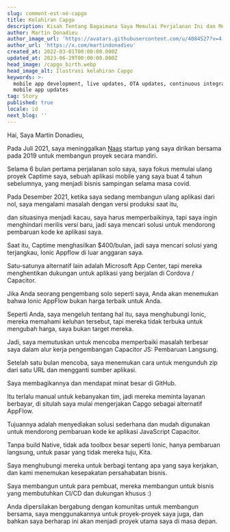 ```yaml
---
slug: comment-est-né-capgo
title: Kelahiran Capgo
description: Kisah Tentang Bagaimana Saya Memulai Perjalanan Ini dan Membangun Capgo
author: Martin Donadieu
author_image_url: 'https://avatars.githubusercontent.com/u/4084527?v=4'
author_url: 'https://x.com/martindonadieu'
created_at: 2022-03-01T00:00:00.000Z
updated_at: 2023-06-29T00:00:00.000Z
head_image: /capgo_birth.webp
head_image_alt: Ilustrasi kelahiran Capgo
keywords: >-
  mobile app development, live updates, OTA updates, continuous integration,
  mobile app updates
tag: Story
published: true
locale: id
next_blog: ''
---
```

Hai, Saya Martin Donadieu,

Pada Juli 2021, saya meninggalkan [Naas](https://naas.ai/) startup yang saya dirikan bersama pada 2019 untuk membangun proyek secara mandiri.

Selama 6 bulan pertama perjalanan solo saya, saya fokus memulai ulang proyek Captime saya, sebuah aplikasi mobile yang saya buat 4 tahun sebelumnya, yang menjadi bisnis sampingan selama masa covid.

Pada Desember 2021, ketika saya sedang membangun ulang aplikasi dari nol, saya mengalami masalah dengan versi produksi saat itu,

dan situasinya menjadi kacau, saya harus memperbaikinya, tapi saya ingin menghindari merilis versi baru, jadi saya mencari solusi untuk mendorong pembaruan kode ke aplikasi saya.

Saat itu, Captime menghasilkan $400/bulan, jadi saya mencari solusi yang terjangkau, Ionic Appflow di luar anggaran saya.

Satu-satunya alternatif lain adalah Microsoft App Center, tapi mereka menghentikan dukungan untuk aplikasi yang berjalan di Cordova / Capacitor.

Jika Anda seorang pengembang solo seperti saya, Anda akan menemukan bahwa Ionic AppFlow bukan harga terbaik untuk Anda.

Seperti Anda, saya mengeluh tentang hal itu, saya menghubungi Ionic, mereka memahami keluhan tersebut, tapi mereka tidak terbuka untuk mengubah harga, saya bukan target mereka.

Jadi, saya memutuskan untuk mencoba memperbaiki masalah terbesar saya dalam alur kerja pengembangan Capacitor JS: Pembaruan Langsung.

Setelah satu bulan mencoba, saya menemukan cara untuk mengunduh zip dari satu URL dan mengganti sumber aplikasi.

Saya membagikannya dan mendapat minat besar di GitHub.

Itu terlalu manual untuk kebanyakan tim, jadi mereka meminta layanan berbayar, di situlah saya mulai mengerjakan Capgo sebagai alternatif AppFlow.

Tujuannya adalah menyediakan solusi sederhana dan mudah digunakan untuk mendorong pembaruan kode ke aplikasi JavaScript Capacitor.

Tanpa build Native, tidak ada toolbox besar seperti Ionic, hanya pembaruan langsung, untuk pasar yang tidak mereka tuju, Kita.

Saya menghubungi mereka untuk berbagi tentang apa yang saya kerjakan, dan kami menemukan kesepakatan persahabatan bisnis.

Saya membangun untuk para pembuat, mereka membangun untuk bisnis yang membutuhkan CI/CD dan dukungan khusus :)

Anda dipersilakan bergabung dengan komunitas untuk membangun bersama, saya menggunakannya untuk proyek-proyek saya juga, dan bahkan saya berharap ini akan menjadi proyek utama saya di masa depan.
